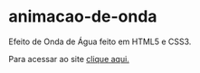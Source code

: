 # animacao-de-onda
 Efeito de Onda de Água feito em HTML5 e CSS3.

Para acessar ao site <a href="https://shagamu.github.io/animacao-de-onda/">clique aqui.</a>